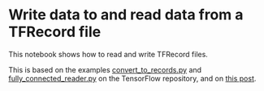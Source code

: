 # Write data to and read data from a TFRecord file

This notebook shows how to read and write TFRecord files.

This is based on the examples [convert_to_records.py](https://github.com/tensorflow/tensorflow/blob/r1.12/tensorflow/examples/how_tos/reading_data/convert_to_records.py) and [fully_connected_reader.py](https://github.com/tensorflow/tensorflow/blob/r1.12/tensorflow/examples/how_tos/reading_data/fully_connected_reader.py) on the TensorFlow repository, and on [this post](http://warmspringwinds.github.io/tensorflow/tf-slim/2016/12/21/tfrecords-guide/).
